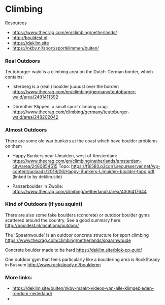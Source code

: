 # Climbing 

Resources
- https://www.thecrag.com/en/climbing/netherlands/
- http://bouldest.nl
- https://deklim.site
- https://nkbv.nl/sport/sportklimmen/buiten/

### Real Outdoors

Teutoburger-wald is a climbing area on the Dutch-German border, which contains:

- Isterberg is a (real!) boulder juuuust over the border:
https://www.thecrag.com/en/climbing/germany/teutoburger-wald/area/2491411392

- Dörenther Klippen, a small sport climbing crag:
https://www.thecrag.com/climbing/germany/teutoburger-wald/area/248202042

### Almost Outdoors
There are some old war bunkers at the coast which have boulder problems on them

- Happy Bunkers near IJmuiden, west of Amsterdam:
https://www.thecrag.com/en/climbing/netherlands/amsterdam-city/area/2480854515
Topo: https://f8i580.p3cdn1.secureserver.net/wp-content/uploads/2019/06/Happy-Bunkers-IJmuiden-boulder-topo.pdf (linked to by deklim.site)

- Panzerboulder in Zwolle:
https://www.thecrag.com/climbing/netherlands/area/4306417644


### Kind of Outdoors (if you squint)
There are also some fake boulders (concrete) or outdoor boulder gyms scattered around the country. See a good summary here:
http://bouldest.nl/locations/outdoor/

The 'Spaarnwoude' is an outdoor concrete structure for sport climbing
https://www.thecrag.com/climbing/netherlands/spaarnwoude

Concrete boulder made to be hard
https://deklim.site/blok-op-zuid/

One outdoor gym that feels particularly like a bouldering area is RockSteady in Bussum
http://www.rocksteady.nl/boulderen


### More links:
- https://deklim.site/buiten/nkbv-maakt-videos-van-alle-klimgebieden-rondom-nederland/
- 